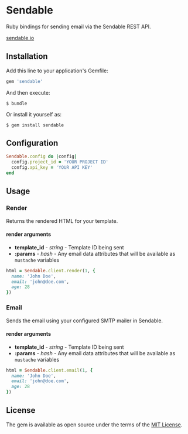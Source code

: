 # Sendable

Ruby bindings for sending email via the Sendable REST API.

[sendable.io](https://sendable.io)

## Installation

Add this line to your application's Gemfile:

```ruby
gem 'sendable'
```

And then execute:

    $ bundle

Or install it yourself as:

    $ gem install sendable

## Configuration

```ruby
Sendable.config do |config|
  config.project_id = 'YOUR PROJECT ID'
  config.api_key = 'YOUR API KEY'
end
```

## Usage

### Render

Returns the rendered HTML for your template.

#### render arguments
- **template_id** - *string* - Template ID being sent
- **:params** - *hash* - Any email data attributes that will be available as `mustache` variables

```ruby
html = Sendable.client.render(1, {
  name: 'John Doe',
  email: 'john@doe.com',
  age: 28
})
```

### Email

Sends the email using your configured SMTP mailer in Sendable.

#### render arguments
- **template_id** - *string* - Template ID being sent
- **:params** - *hash* - Any email data attributes that will be available as `mustache` variables

```ruby
html = Sendable.client.email(1, {
  name: 'John Doe',
  email: 'john@doe.com',
  age: 28
})
```

## License

The gem is available as open source under the terms of the [MIT License](http://opensource.org/licenses/MIT).

